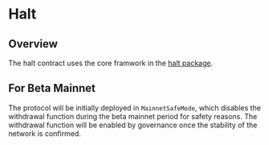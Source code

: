 # Halt

## Overview

The halt contract uses the core framwork in the [halt package](../../../p/gnoswap/halt/README.md).

## For Beta Mainnet

The protocol will be initially deployed in `MainnetSafeMode`, which disables the withdrawal function during the beta mainnet period for safety reasons. The withdrawal function will be enabled by governance once the stability of the network is confirmed.
